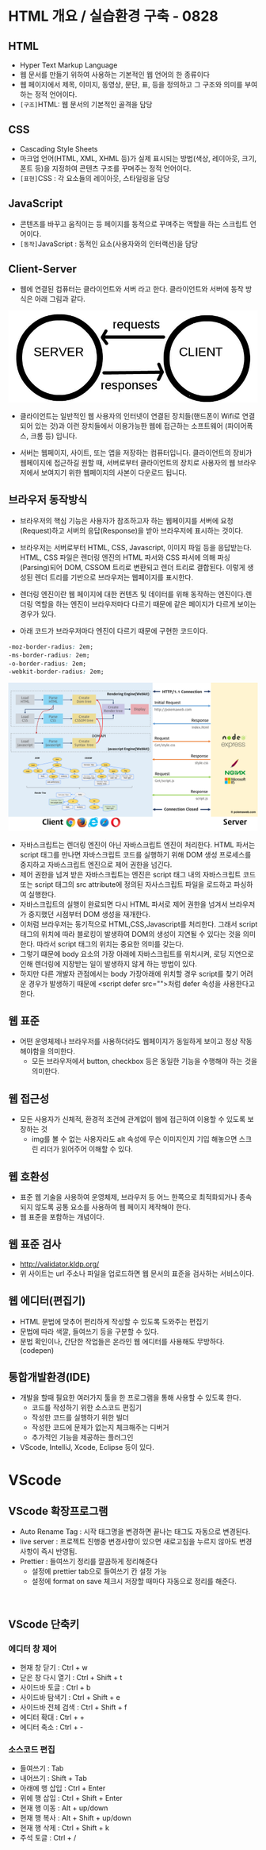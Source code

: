 # HTML 개요 / 실습환경 구축 - 0828
## HTML 
- Hyper Text Markup Language
- 웹 문서를 만들기 위하여 사용하는 기본적인 웹 언어의 한 종류이다
- 웹 페이지에서 제목, 이미지, 동영상, 문단, 표, 등을 정의하고 그 구조와 의미를 부여하는 정적 언어이다.
- `[구조]`HTML: 웹 문서의 기본적인 골격을 담당
## CSS 
- Cascading Style Sheets
- 마크업 언어(HTML, XML, XHML 등)가 실제 표시되는 방법(색상, 레이아웃, 크기, 폰트 등)을 지정하여 콘텐츠 구조를 꾸며주는 정적 언어이다.
- `[표현]`CSS : 각 요소들의 레이아웃, 스타일링을 담당
## JavaScript
- 콘텐츠를 바꾸고 움직이는 등 페이지를 동적으로 꾸며주는 역할을 하는 스크립트 언어이다.
- `[동작]`JavaScript : 동적인 요소(사용자와의 인터랙션)을 담당

## Client-Server 
- 웹에 연결된 컴퓨터는 클라이언트와 서버 라고 한다. 클라이언트와 서버에 동작 방식은 아래 그림과 같다.

<img src = "../img/Client-server.jpg">

- 클라이언트는 일반적인 웹 사용자의 인터넷이 연결된 장치들(핸드폰이 Wifi로 연결되어 있는 것)과 이런 장치들에서 이용가능한 웹에 접근하는 소프트웨어 (파이어폭스, 크롬 등) 입니다.

- 서버는 웹페이지, 사이트, 또는 앱을 저장하는 컴퓨터입니다. 클라이언트의 장비가 웹페이지에 접근하길 원할 때, 서버로부터 클라이언트의 장치로 사용자의 웹 브라우저에서 보여지기 위한 웹페이지의 사본이 다운로드 됩니다.



## 브라우저 동작방식
- 브라우저의 핵심 기능은 사용자가 참조하고자 하는 웹페이지를 서버에 요청(Request)하고 서버의 응답(Response)을 받아 브라우저에 표시하는 것이다.
-  브라우저는 서버로부터 HTML, CSS, Javascript, 이미지 파일 등을 응답받는다. HTML, CSS 파일은 렌더링 엔진의 HTML 파서와 CSS 파서에 의해 파싱(Parsing)되어 DOM, CSSOM 트리로 변환되고 렌더 트리로 결합된다. 이렇게 생성된 렌더 트리를 기반으로 브라우저는 웹페이지를 표시한다.

- 렌더링 엔진이란 웹 페이지에 대한 컨텐츠 및 데이터를 위해 동작하는 엔진이다.렌더링 역할을 하는 엔진이 브라우저마다 다르기 때문에 같은 페이지가 다르게 보이는 경우가 있다.
- 아래 코드가 브라우저마다 엔진이 다르기 때문에 구현한 코드이다.
```css
-moz-border-radius: 2em; 
-ms-border-radius: 2em; 
-o-border-radius: 2em; 
-webkit-border-radius: 2em;
```
<img src = "../img/browser.png">

- 자바스크립트는 렌더링 엔진이 아닌 자바스크립트 엔진이 처리한다. HTML 파서는 script 태그를 만나면 자바스크립트 코드를 실행하기 위해 DOM 생성 프로세스를 중지하고 자바스크립트 엔진으로 제어 권한을 넘긴다.
- 제어 권한을 넘겨 받은 자바스크립트는 엔진은 script 태그 내의 자바스크립트 코드 또는 script 태그의 src attribute에 정의된 자사스크립트 파일을 로드하고 파싱하여 실행한다.
- 자바스크립트의 실행이 완료되면 다시 HTML 파서로 제어 권한을 넘겨서 브라우저가 중지했던 시점부터 DOM 생성을 재개한다.
- 이처럼 브라우저는 동기적으로 HTML,CSS,Javascript를 처리한다. 그래서 script 태그의 위치에 따라 블로킹이 발생하여 DOM의 생성이 지연될 수 있다는 것을 의미한다. 따라서 script 태그의 위치는 중요한 의미를 갖는다.
- 그렇기 떄문에 body 요소의 가장 아래에 자바스크립트를 위치시켜, 로딩 지연으로 인해 렌더링에 지장받는 일이 발생하지 않게 하는 방법이 있다.
- 하지만 다른 개발자 관점에서는 body 가장아래에 위치할 경우 script를 찾기 어려운 경우가 발생하기 때문에 &#60;script defer src="">처럼 defer 속성을 사용한다고 한다.

## 웹 표준
- 어떤 운영체제나 브라우저를 사용하더라도 웹페이지가 동일하게 보이고 정상 작동해야함을 의미한다.
    - 모든 브라우저에서 button, checkbox 등은 동일한 기능을 수행해야 하는 것을 의미한다.
## 웹 접근성
- 모든 사용자가 신체적, 환경적 조건에 관계없이 웹에 접근하여 이용할 수 있도록 보장하는 것
    - img를 볼 수 없는 사용자라도 alt 속성에 무슨 이미지인지 기입 해놓으면 스크린 리더가 읽어주어 이해할 수 있다.
## 웹 호환성
- 표준 웹 기술을 사용하여 운영체제, 브라우저 등 어느 한쪽으로 최적화되거나 종속되지 않도록 공통 요소를 사용하여 웹 페이지 제작해야 한다.
- 웹 표준을 포함하는 개념이다.

## 웹 표준 검사
- http://validator.kldp.org/
- 위 사이트는 url 주소나 파일을 업로드하면 웹 문서의 표준을 검사하는 서비스이다.

## 웹 에디터(편집기)
- HTML 문법에 맞추어 편리하게 작성할 수 있도록 도와주는 편집기
- 문법에 따라 색깔, 들여쓰기 등을 구분할 수 있다.
- 문법 확인이나, 간단한 작업들은 온라인 웹 에디터를 사용해도 무방하다.(codepen)

## 통합개발환경(IDE)
- 개발을 할때 필요한 여러가지 툴을 한 프로그램을 통해 사용할 수 있도록 한다.
    - 코드를 작성하기 위한 소스코드 편집기
    - 작성한 코드를 실행하기 위한 빌더
    - 작성한 코드에 문제가 없는지 체크해주는 디버거
    - 추가적인 기능을 제공하는 플러그인
- VScode, IntelliJ, Xcode, Eclipse 등이 있다.

# VScode
## VScode 확장프로그램
- Auto Rename Tag : 시작 태그명을 변경하면 끝나는 태그도 자동으로 변경된다.
- live server : 프로젝트 진행중 변경사항이 있으면 새로고침을 누르지 않아도 변경사항이 즉시 반영됨.
- Prettier : 들여쓰기 정리를 깔끔하게 정리해준다
    - 설정에 prettier tab으로 들여쓰기 칸 설정 가능
    - 설정에 format on save 체크시 저장할 때마다 자동으로 정리를 해준다.

<br>

## VScode 단축키
### 에디터 창 제어
- 현재 창 닫기 : Ctrl + w
- 닫은 창 다시 열기 : Ctrl + Shift + t
- 사이드바 토글 :  Ctrl + b
- 사이드바 탐색기 : Ctrl + Shift + e
- 사이드바 전체 검색 : Ctrl + Shift + f
- 에디터 확대 : Ctrl + +
- 에디터 축소 : Ctrl + -

### 소스코드 편집
- 들여쓰기 : Tab
- 내어쓰기 : Shift + Tab
- 아래에 행 삽입 : Ctrl + Enter
- 위에 행 삽입 : Ctrl + Shift + Enter
- 현재 행 이동 : Alt + up/down 
- 현재 행 복사 : Alt + Shift + up/down
- 현재 행 삭제 : Ctrl + Shift + k
- 주석 토글 : Ctrl + /



